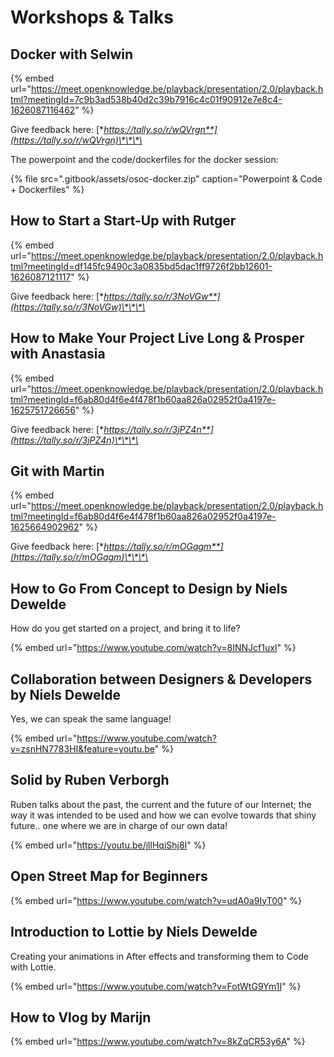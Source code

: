 # Workshops & Talks

## Docker with Selwin

{% embed url="https://meet.openknowledge.be/playback/presentation/2.0/playback.html?meetingId=7c9b3ad538b40d2c39b7916c4c01f90912e7e8c4-1626087116462" %}

Give feedback here: [**https://tally.so/r/wQVrgn**](https://tally.so/r/wQVrgn)\*\*\*\*

The powerpoint and the code/dockerfiles for the docker session:

{% file src=".gitbook/assets/osoc-docker.zip" caption="Powerpoint & Code + Dockerfiles" %}

## How to Start a Start-Up with Rutger

{% embed url="https://meet.openknowledge.be/playback/presentation/2.0/playback.html?meetingId=df145fc9490c3a0835bd5dac1ff9726f2bb12601-1626087121117" %}

Give feedback here: [**https://tally.so/r/3NoVGw**](https://tally.so/r/3NoVGw)\*\*\*\*

## How to Make Your Project Live Long & Prosper with Anastasia

{% embed url="https://meet.openknowledge.be/playback/presentation/2.0/playback.html?meetingId=f6ab80d4f6e4f478f1b60aa826a02952f0a4197e-1625751726656" %}

Give feedback here: [**https://tally.so/r/3jPZ4n**](https://tally.so/r/3jPZ4n)\*\*\*\*

## Git with Martin

{% embed url="https://meet.openknowledge.be/playback/presentation/2.0/playback.html?meetingId=f6ab80d4f6e4f478f1b60aa826a02952f0a4197e-1625664902962" %}

Give feedback here: [**https://tally.so/r/mOGagm**](https://tally.so/r/mOGagm)\*\*\*\*

## How to Go From Concept to Design by Niels Dewelde

How do you get started on a project, and bring it to life?

{% embed url="https://www.youtube.com/watch?v=8INNJcf1uxI" %}

## Collaboration between Designers & Developers by Niels Dewelde

Yes, we can speak the same language!

{% embed url="https://www.youtube.com/watch?v=zsnHN7783HI&feature=youtu.be" %}

## Solid by Ruben Verborgh

Ruben talks about the past, the current and the future of our Internet; the way it was intended to be used and how we can evolve towards that shiny future.. one where we are in charge of our own data!

{% embed url="https://youtu.be/jllHqiShj8I" %}

## Open Street Map for Beginners

{% embed url="https://www.youtube.com/watch?v=udA0a9IyT00" %}

## Introduction to Lottie by Niels Dewelde

Creating your animations in After effects and transforming them to Code with Lottie.

{% embed url="https://www.youtube.com/watch?v=FotWtG9Ym1I" %}

## How to Vlog by Marijn

{% embed url="https://www.youtube.com/watch?v=8kZqCR53y6A" %}



